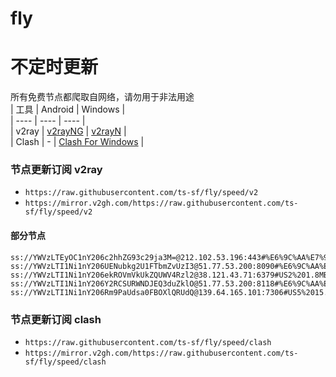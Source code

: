 # fly
# 不定时更新
所有免费节点都爬取自网络，请勿用于非法用途  
|  工具  | Android  | Windows  |  
|  ----  | ----   | ----  |  
| v2ray  | [v2rayNG](https://github.com/2dust/v2rayNG/releases) | [v2rayN](https://github.com/2dust/v2rayN/releases) |  
| Clash  | - | [Clash For Windows](https://github.com/2dust/clashN/releases) | 
  
### 节点更新订阅  v2ray
- `https://raw.githubusercontent.com/ts-sf/fly/speed/v2`  
- `https://mirror.v2gh.com/https://raw.githubusercontent.com/ts-sf/fly/speed/v2`  

#### 部分节点  
``` 
ss://YWVzLTEyOC1nY206c2hhZG93c29ja3M=@212.102.53.196:443#%E6%9C%AA%E7%9F%A52%209.6MB%2Fs
ss://YWVzLTI1Ni1nY206UENubkg2U1FTbmZvUzI3@51.77.53.200:8090#%E6%9C%AA%E7%9F%A53%201.8MB%2Fs
ss://YWVzLTI1Ni1nY206ekROVmVkUkZQUWV4Rzl2@38.121.43.71:6379#US2%201.8MB%2Fs
ss://YWVzLTI1Ni1nY206Y2RCSURWNDJEQ3duZklO@51.77.53.200:8118#%E6%9C%AA%E7%9F%A59%201.8MB%2Fs
ss://YWVzLTI1Ni1nY206Rm9PaUdsa0FBOXlQRUdQ@139.64.165.101:7306#US5%2015.6MB%2Fs
```
### 节点更新订阅  clash
- `https://raw.githubusercontent.com/ts-sf/fly/speed/clash`  
- `https://mirror.v2gh.com/https://raw.githubusercontent.com/ts-sf/fly/speed/clash`  


